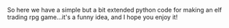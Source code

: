 So here we have a simple but a bit extended python code for making an elf trading rpg game...it's a funny idea, and I hope you enjoy it!
